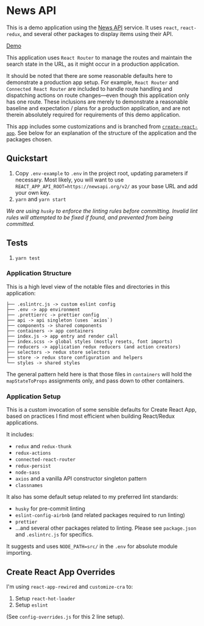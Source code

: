# News API

This is a demo application using the [News API](https://newsapi.org/) service. It uses `react`, `react-redux`, and several other packages to display items using their API.

[Demo](http://am-news.s3-website-us-east-1.amazonaws.com/)

This application uses `React Router` to manage the routes and maintain the search state in the URL, as it might occur in a production application.

It should be noted that there are some reasonable defaults here to demonstrate a production app setup. For example, `React Router` and `Connected React Router` are included to handle route handling and dispatching actions on route changes––even though this application only has one route. These inclusions are merely to demonstrate a reasonable baseline and expectation / plans for a production application, and are not therein absolutely required for requirements of this demo application.

This app includes some customizations and is branched from [`create-react-app`](https://github.com/facebook/create-react-app). See below for an explanation of the structure of the application and the packages chosen.

## Quickstart

1. Copy `.env-example` to `.env` in the project root, updating parameters if necessary. Most likely, you will want to use `REACT_APP_API_ROOT=https://newsapi.org/v2/` as your base URL and add your own key.
2. `yarn` and `yarn start`

_We are using `husky` to enforce the linting rules before committing. Invalid lint rules will attempted to be fixed if found, and prevented from being committed._

## Tests

1. `yarn test`

### Application Structure

This is a high level view of the notable files and directories in this application:

```
├── .eslintrc.js -> custom eslint config
├── .env -> app environment
├── .prettierrc -> prettier config
├── api -> api singleton (uses `axios`)
├── components -> shared components
├── containers -> app containers
├── index.js -> app entry and render call
├── index.scss -> global styles (mostly resets, font imports)
├── reducers -> application redux reducers (and action creators)
├── selectors -> redux store selectors
├── store -> redux store configuration and helpers
└── styles -> shared styles
```

The general pattern held here is that those files in `containers` will hold the `mapStateToProps` assignments only, and pass down to other containers.

### Application Setup

This is a custom invocation of some sensible defaults for Create React App, based on practices I find most efficient when building React/Redux applications.

It includes:

- `redux` and `redux-thunk`
- `redux-actions`
- `connected-react-router`
- `redux-persist`
- `node-sass`
- `axios` and a vanilla API constructor singleton pattern
- `classnames`

It also has some default setup related to my preferred lint standards:

- `husky` for pre-commit linting
- `eslint-config-airbnb` (and related packages required to run linting)
- `prettier`
- ...and several other packages related to linting. Please see `package.json` and `.eslintrc.js` for specifics.

It suggests and uses `NODE_PATH=src/` in the `.env` for absolute module importing.

## Create React App Overrides

I'm using `react-app-rewired` and `customize-cra` to:

1. Setup `react-hot-loader`
2. Setup `eslint`

(See `config-overrides.js` for this 2 line setup).